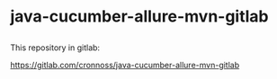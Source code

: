 # java-cucumber-allure-mvn-gitlab

##
This repository in gitlab:

https://gitlab.com/cronnoss/java-cucumber-allure-mvn-gitlab
##
